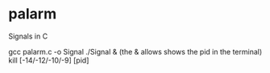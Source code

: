 # palarm
Signals in C


gcc palarm.c -o Signal
./Signal & (the & allows shows the pid in the terminal)
kill [-14/-12/-10/-9] [pid]
